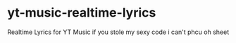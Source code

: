 # yt-music-realtime-lyrics
Realtime Lyrics for YT Music
if you stole my sexy code i can't phcu oh sheet
